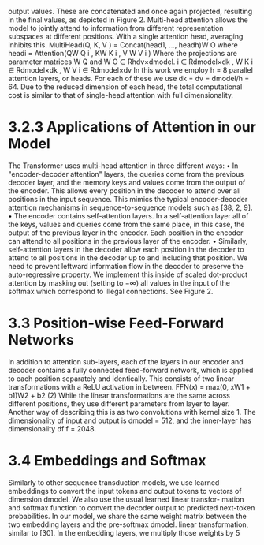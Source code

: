 output values. These are concatenated and once again projected, resulting in the final values, as depicted in Figure 2.
Multi-head attention allows the model to jointly attend to information from different representation subspaces at different positions. With a single attention head, averaging inhibits this.
MultiHead(Q, K, V ) = Concat(head1, ..., headh)W O where headi = Attention(QW Q i , KW K i , V W V i )
Where the projections are parameter matrices W Q and W O ∈ Rhdv×dmodel. i ∈ Rdmodel×dk , W K i ∈ Rdmodel×dk , W V i ∈ Rdmodel×dv
In this work we employ h = 8 parallel attention layers, or heads. For each of these we use dk = dv = dmodel/h = 64. Due to the reduced dimension of each head, the total computational cost is similar to that of single-head attention with full dimensionality.
# 3.2.3 Applications of Attention in our Model
The Transformer uses multi-head attention in three different ways:
• In "encoder-decoder attention" layers, the queries come from the previous decoder layer, and the memory keys and values come from the output of the encoder. This allows every position in the decoder to attend over all positions in the input sequence. This mimics the typical encoder-decoder attention mechanisms in sequence-to-sequence models such as [38, 2, 9].
• The encoder contains self-attention layers. In a self-attention layer all of the keys, values and queries come from the same place, in this case, the output of the previous layer in the encoder. Each position in the encoder can attend to all positions in the previous layer of the encoder.
• Similarly, self-attention layers in the decoder allow each position in the decoder to attend to all positions in the decoder up to and including that position. We need to prevent leftward information flow in the decoder to preserve the auto-regressive property. We implement this inside of scaled dot-product attention by masking out (setting to −∞) all values in the input of the softmax which correspond to illegal connections. See Figure 2.
# 3.3 Position-wise Feed-Forward Networks
In addition to attention sub-layers, each of the layers in our encoder and decoder contains a fully connected feed-forward network, which is applied to each position separately and identically. This consists of two linear transformations with a ReLU activation in between.
FFN(x) = max(0, xW1 + b1)W2 + b2 (2)
While the linear transformations are the same across different positions, they use different parameters from layer to layer. Another way of describing this is as two convolutions with kernel size 1. The dimensionality of input and output is dmodel = 512, and the inner-layer has dimensionality df f = 2048.
# 3.4 Embeddings and Softmax
Similarly to other sequence transduction models, we use learned embeddings to convert the input tokens and output tokens to vectors of dimension dmodel. We also use the usual learned linear transfor- mation and softmax function to convert the decoder output to predicted next-token probabilities. In our model, we share the same weight matrix between the two embedding layers and the pre-softmax dmodel. linear transformation, similar to [30]. In the embedding layers, we multiply those weights by
5